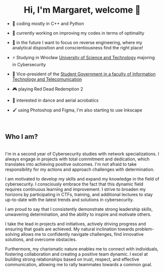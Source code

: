 

# <div align="center"> Hi, I'm Margaret, welcome 👋</div> 


- 🌱 coding mostly in C++ and Python

- 🔭 currently working on improving my codes in terms of optimality

- 💬 in the future I want to focus on reverse engineering, where my analytical disposition and conscientiousness find the right place!

- ⚡ Studying in Wrocław [University of Science and Technology](https://pwr.edu.pl/en/) majoring in Cybersecurity

- 🙌 Vice-president of the [Student Government in a faculty of Information Technology and Telecomunication](https://www.facebook.com/samorzad.wita)

- 🎮 playing Red Dead Redemption 2

- 💃 interested in dance and aerial acrobatics

- 🖌️ using Photoshop and Figma, I'm also starting to use Inkscape



<br />

## Who I am?
<br />
I'm in a second year of Cybersecurity studies with network specializations. I always engage in projects with total commitment and dedication, which translates into achieving positive outcomes. I'm not afraid to take responsibility for my actions and approach challenges with determination.

I am motivated to develop my skills and expand my knowledge in the field of cybersecurity. I consciously embrace the fact that this dynamic field requires continuous learning and improvement. I strive to broaden my horizons by participating in CTFs, training, and additional lectures to stay up-to-date with the latest trends and solutions in cybersecurity.

I am proud to say that I consistently demonstrate strong leadership skills, unwavering determination, and the ability to inspire and motivate others.

I take the lead in projects and initiatives, actively driving progress and ensuring that goals are achieved. My natural inclination towards problem-solving allows me to confidently navigate challenges, find innovative solutions, and overcome obstacles.

Furthermore, my charismatic nature enables me to connect with individuals, fostering collaboration and creating a positive team dynamic. I excel at building strong relationships based on trust, respect, and effective communication, allowing me to rally teammates towards a common goal.
<br /><br />


